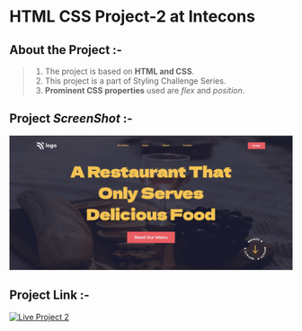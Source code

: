# HTML CSS Project-2 at Intecons

  

## About the Project :-

>1) The project is based on **HTML and CSS**.
>2) This project is a part of Styling Challenge Series.
>3) **Prominent CSS properties** used are _flex_ and _position_.


## Project  _**ScreenShot**_ :-
![Project-2-SS](Project2-SS.jpeg)


## Project Link :- 
[![Live Project 2](https://img.shields.io/badge/Project--2-Intecons--Diner-green)](https://tasty-food-diner.netlify.app/)